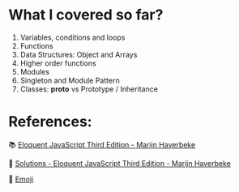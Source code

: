 # What I covered so far?
1. Variables, conditions and loops
2. Functions
3. Data Structures: Object and Arrays
4. Higher order functions
5. Modules
6. Singleton and Module Pattern
7. Classes: __proto__ vs Prototype / Inheritance 

# References: 
📚 [Eloquent JavaScript Third Edition - Marijn Haverbeke](https://eloquentjavascript.net/Eloquent_JavaScript.pdf)

📒 [Solutions - Eloquent JavaScript Third Edition - Marijn Haverbeke](https://eloquentjavascript.net/code/)

👥 [Emoji](https://github.com/ikatyang/emoji-cheat-sheet/blob/master/README.md)